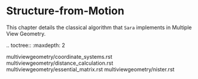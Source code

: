 Structure-from-Motion
=====================

This chapter details the classical algorithm that `Sara` implements in Multiple
View Geometry.

.. toctree::
   :maxdepth: 2

   multiviewgeometry/coordinate_systems.rst
   multiviewgeometry/distance_calculation.rst
   multiviewgeometry/essential_matrix.rst
   multiviewgeometry/nister.rst
